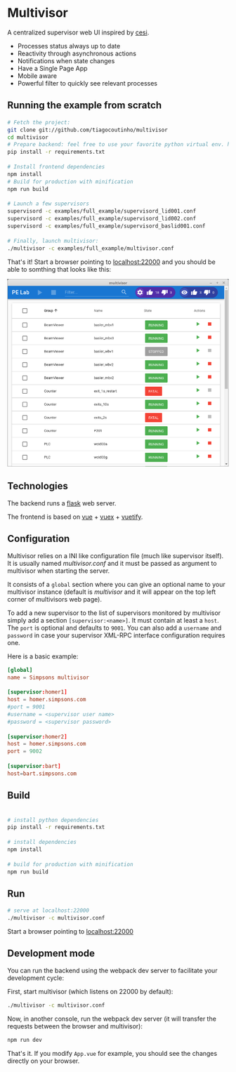 # Multivisor

A centralized supervisor web UI inspired by [cesi](https://github.com/gamegos/cesi).

* Processes status always up to date
* Reactivity through asynchronous actions
* Notifications when state changes
* Have a Single Page App
* Mobile aware
* Powerful filter to quickly see relevant processes

## Running the example from scratch

```bash
# Fetch the project:
git clone git://github.com/tiagocoutinho/multivisor
cd multivisor
# Prepare backend: feel free to use your favorite python virtual env. here
pip install -r requirements.txt

# Install frontend dependencies
npm install
# Build for production with minification
npm run build

# Launch a few supervisors
supervisord -c examples/full_example/supervisord_lid001.conf
supervisord -c examples/full_example/supervisord_lid002.conf
supervisord -c examples/full_example/supervisord_baslid001.conf

# Finally, launch multivisor:
./multivisor -c examples/full_example/multivisor.conf
```
That's it! Start a browser pointing to [localhost:22000](http://localhost:22000) and
you should be able to somthing that looks like this:

![multivisor on chrome desktop app mode](doc/multivisor_desktop.png)

## Technologies

The backend runs a [flask](http://flask.pocoo.org/) web server.

The frontend is based on [vue](https://vuejs.org/) + [vuex](https://vuex.vuejs.org/) + [vuetify](https://vuetifyjs.com/).


## Configuration

Multivisor relies on a INI like configuration file (much like supervisor itself). It is usually named *multivisor.conf* and it
must be passed as argument to multivisor when starting the server.

It consists of a `global` section where you can give an optional
name to your multivisor instance (default is *multivisor* and
it will appear on the top left corner of multivisors web page).

To add a new supervisor to the list of supervisors monitored by
multivisor simply add a section `[supervisor:<name>]`. It must
contain at least a `host`. The `port`  is optional and defaults
to `9001`. You can also add a `username` and `password` in case
your supervisor XML-RPC interface configuration requires one.

Here is a basic example:

```toml
[global]
name = Simpsons multivisor

[supervisor:homer1]
host = homer.simpsons.com
#port = 9001
#username = <supervisor user name>
#password = <supervisor password>

[supervisor:homer2]
host = homer.simpsons.com
port = 9002

[supervisor:bart]
host=bart.simpsons.com
```

## Build

``` bash

# install python dependencies
pip install -r requirements.txt

# install dependencies
npm install

# build for production with minification
npm run build


```

## Run

``` bash
# serve at localhost:22000
./multivisor -c multivisor.conf
```

Start a browser pointing to [localhost:22000](http://localhost:22000)

## Development mode

You can run the backend using the webpack dev server to facilitate your development cycle:

First, start multivisor (which listens on 22000 by default):

``` bash
./multivisor -c multivisor.conf
```

Now, in another console, run the webpack dev server (it will
transfer the requests between the browser and multivisor):

``` bash
npm run dev
```

That's it. If you modify `App.vue` for example, you should see the changes directly on your browser.
